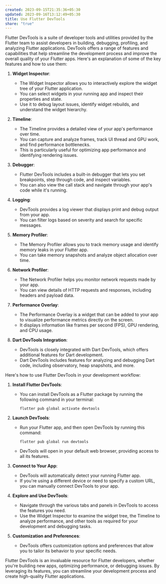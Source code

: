 ```yaml
---
created: 2023-09-15T21:35:36+05:30
updated: 2023-09-16T13:12:49+05:30
title: Use Flutter DevTools
share: "true"
---
```

Flutter DevTools is a suite of developer tools and utilities provided by the Flutter team to assist developers in building, debugging, profiling, and analyzing Flutter applications. DevTools offers a range of features and capabilities that help streamline the development process and improve the overall quality of your Flutter apps. Here's an explanation of some of the key features and how to use them:

1. **Widget Inspector**:
   - The Widget Inspector allows you to interactively explore the widget tree of your Flutter application.
   - You can select widgets in your running app and inspect their properties and state.
   - Use it to debug layout issues, identify widget rebuilds, and understand the widget hierarchy.

2. **Timeline**:
   - The Timeline provides a detailed view of your app's performance over time.
   - You can capture and analyze frames, track UI thread and GPU work, and find performance bottlenecks.
   - This is particularly useful for optimizing app performance and identifying rendering issues.

3. **Debugger**:
   - Flutter DevTools includes a built-in debugger that lets you set breakpoints, step through code, and inspect variables.
   - You can also view the call stack and navigate through your app's code while it's running.

4. **Logging**:
   - DevTools provides a log viewer that displays print and debug output from your app.
   - You can filter logs based on severity and search for specific messages.

5. **Memory Profiler**:
   - The Memory Profiler allows you to track memory usage and identify memory leaks in your Flutter app.
   - You can take memory snapshots and analyze object allocation over time.

6. **Network Profiler**:
   - The Network Profiler helps you monitor network requests made by your app.
   - You can view details of HTTP requests and responses, including headers and payload data.

7. **Performance Overlay**:
   - The Performance Overlay is a widget that can be added to your app to visualize performance metrics directly on the screen.
   - It displays information like frames per second (FPS), GPU rendering, and CPU usage.

8. **Dart DevTools Integration**:
   - DevTools is closely integrated with Dart DevTools, which offers additional features for Dart development.
   - Dart DevTools includes features for analyzing and debugging Dart code, including observatory, heap snapshots, and more.

Here's how to use Flutter DevTools in your development workflow:

1. **Install Flutter DevTools**:
   - You can install DevTools as a Flutter package by running the following command in your terminal:
     ```
     flutter pub global activate devtools
     ```

2. **Launch DevTools**:
   - Run your Flutter app, and then open DevTools by running this command:
     ```
     flutter pub global run devtools
     ```
   - DevTools will open in your default web browser, providing access to all its features.

3. **Connect to Your App**:
   - DevTools will automatically detect your running Flutter app.
   - If you're using a different device or need to specify a custom URL, you can manually connect DevTools to your app.

4. **Explore and Use DevTools**:
   - Navigate through the various tabs and panels in DevTools to access the features you need.
   - Use the Widget Inspector to examine the widget tree, the Timeline to analyze performance, and other tools as required for your development and debugging tasks.

5. **Customization and Preferences**:
   - DevTools offers customization options and preferences that allow you to tailor its behavior to your specific needs.

Flutter DevTools is an invaluable resource for Flutter developers, whether you're building new apps, optimizing performance, or debugging issues. By leveraging its features, you can streamline your development process and create high-quality Flutter applications.